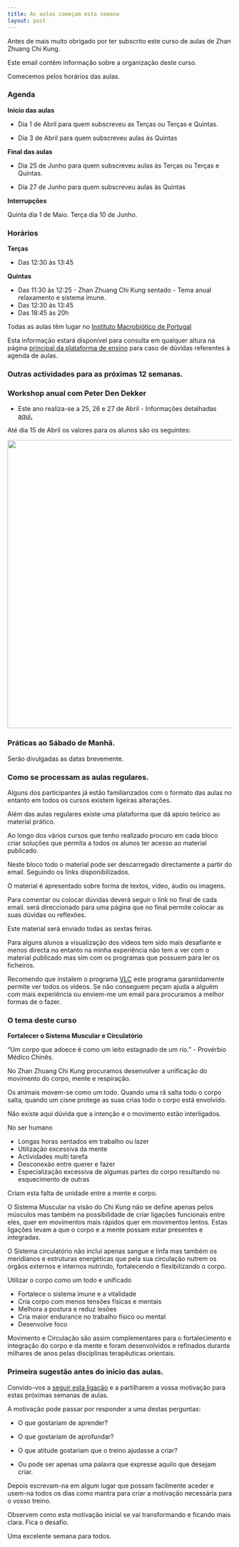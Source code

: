 ```yaml
---
title: As aulas começam esta semana
layout: post
---
```

Antes de mais muito obrigado por ter subscrito este curso de aulas de Zhan Zhuang Chi Kung.

Este email contém informação sobre a organização deste curso.

Comecemos pelos horários das aulas.

### Agenda

**Início das aulas**

- Dia 1 de Abril para quem subscreveu as Terças ou Terças e Quintas.

- Dia 3 de Abril para quem subscreveu aulas às Quintas

**Final das aulas** 

- Dia 25 de Junho para quem subscreveu aulas às Terças ou Terças e Quintas.

- Dia 27 de Junho para quem subscreveu aulas às Quintas

**Interrupções** 

Quinta dia 1 de Maio.
Terça dia 10 de Junho. 

### Horários 

**Terças**

- Das 12:30 às 13:45

**Quintas**

- Das 11:30 às 12:25 - Zhan Zhuang Chi Kung sentado - Tema anual relaxamento e sistema imune. 
- Das 12:30 às 13:45 
- Das 18:45 às 20h 

Todas as aulas têm lugar no <a href="http://e-macrobiotica.com" target="_blank">Instituto Macrobiótico de Portugal</a>

Esta informação estará disponível para consulta em qualquer altura na página [principal da plataforma de ensino](http://b3regulares.devagar.org) para caso de dúvidas referentes à agenda de aulas. 

### Outras actividades para as próximas 12 semanas.

### Workshop anual com Peter Den Dekker 

- Este ano realiza-se a 25, 26 e 27 de Abril - Informações detalhadas [aqui.](http://devagar.org/2014/03/13/workshop.html)

Até dia 15 de Abril os valores para os alunos são os seguintes: 

<p><img src="http://regulares.devagar.org/files/valores2014a.jpg" class="profile" style="float: center; margin-right: 1em; width: 646px;"></p>

### Práticas ao Sábado de Manhã.

Serão divulgadas as datas brevemente.

### Como se processam as aulas regulares.

Alguns dos participantes já estão familiarizados com o formato das aulas no entanto em todos os cursos existem ligeiras alterações.

Além das aulas regulares existe uma plataforma que dá apoio teórico ao material prático.

Ao longo dos vários cursos que tenho realizado procuro em cada bloco criar soluções que permita a todos os alunos ter acesso ao material publicado. 

Neste bloco todo o material pode ser descarregado directamente a partir do email. Seguindo os links disponibilizados. 

O material é apresentado sobre forma de textos, vídeo, áudio ou imagens. 

Para comentar ou colocar dúvidas deverá seguir o link no final de cada email. será direccionado para uma página que no final permite colocar as suas dúvidas ou reflexões. 

Este material será enviado todas as sextas feiras. 

Para alguns alunos a visualização dos vídeos tem sido mais desafiante e menos directa no entanto na minha experiência não tem a ver com o material publicado mas sim com os programas que possuem para ler os ficheiros. 

Recomendo que instalem o programa [VLC](https://www.videolan.org/vlc/) este programa garantidamente permite ver todos os vídeos. Se não conseguem peçam ajuda a alguém com mais experiência ou enviem-me um email para procuramos a melhor formas de o fazer. 

### O tema deste curso

**Fortalecer o Sistema Muscular e Circulatório**

“Um corpo que adoece é como um leito estagnado de um rio.” - Provérbio Médico Chinês.

No Zhan Zhuang Chi Kung procuramos desenvolver a unificação do movimento do corpo, mente e respiração.

Os animais movem-se como um todo. Quando uma rã salta todo o corpo salta, quando um cisne protege as suas crias todo o corpo está envolvido.

Não existe aqui dúvida que a intenção e o movimento estão interligados.

No ser humano

+ Longas horas sentados em trabalho ou lazer
+ Utilização excessiva da mente
+ Actividades multi tarefa
+ Desconexão entre querer e fazer
+ Especialização excessiva de algumas partes do corpo resultando no esquecimento de outras

Criam esta falta de unidade entre a mente e corpo.

O Sistema Muscular na visão do Chi Kung não se define apenas pelos músculos mas também na possibilidade de criar ligações funcionais entre eles, quer em movimentos mais rápidos quer em movimentos lentos. Estas ligações levam a que o corpo e a mente possam estar presentes e integradas.

O Sistema circulatório não inclui apenas sangue e linfa mas também os meridianos e estruturas energéticas que pela sua circulação nutrem os órgãos externos e internos nutrindo, fortalecendo e flexibilizando o corpo.

Utilizar o corpo como um todo e unificado

+ Fortalece o sistema imune e a vitalidade
+ Cria corpo com menos tensões físicas e mentais
+ Melhora a postura e reduz lesões
+ Cria maior endurance no trabalho físico ou mental
+ Desenvolve foco

Movimento e Circulação são assim complementares para o fortalecimento e integração do corpo e da mente e foram desenvolvidos e refinados durante milhares de anos pelas disciplinas terapêuticas orientais.

### Primeira sugestão antes do inicio das aulas. 

Convido-vos a [seguir esta ligação](http://b3regulares.devagar.org/2014/03/31/inicio.html#forum) e a partilharem a vossa motivação para estas próximas semanas de aulas. 

A motivação pode passar por responder a uma destas perguntas:

+ O que gostariam de aprender?

+ O que gostariam de aprofundar?

+ O que atitude gostariam que o treino ajudasse a criar?

+ Ou pode ser apenas uma palavra que expresse aquilo que desejam criar. 

Depois escrevam-na em algum lugar que possam facilmente aceder e usem-na todos os dias como mantra para criar a motivação necessária para o vosso treino.

Observem como esta motivação inicial se vai transformando e ficando mais clara. 
Fica o desafio. 

Uma excelente semana para todos. 

<a id="forum"> </a>
